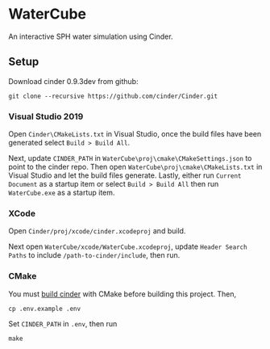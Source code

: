 # WaterCube

An interactive SPH water simulation using Cinder.


## Setup

Download cinder 0.9.3dev from github:

```shell
git clone --recursive https://github.com/cinder/Cinder.git
```


### Visual Studio 2019

Open `Cinder\CMakeLists.txt` in Visual Studio, once the build files have been generated select `Build > Build All`.

Next, update `CINDER_PATH` in `WaterCube\proj\cmake\CMakeSettings.json` to point to the cinder repo. 
Then open `WaterCube\proj\cmake\CMakeLists.txt` in Visual Studio and let the build files generate.
Lastly, either run `Current Document` as a startup item or select `Build > Build All` then run `WaterCube.exe` as a startup item.


### XCode

Open `Cinder/proj/xcode/cinder.xcodeproj` and build.

Next open `WaterCube/xcode/WaterCube.xcodeproj`, update `Header Search Paths` to include `/path-to-cinder/include`, then run.


### CMake

You must [build cinder](https://libcinder.org/docs/guides/cmake/cmake.html) with CMake before building this project. Then,

```shell
cp .env.example .env
```

Set `CINDER_PATH` in `.env`, then run

```shell
make
```

